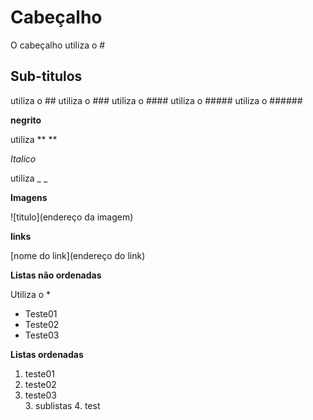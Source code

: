 # Cabeçalho

O cabeçalho utiliza o #


## Sub-titulos

utiliza o ## 
utiliza o ###
utiliza o ####
utiliza o #####
utiliza o ######


**negrito** 

utiliza **  **

_Italico_

utiliza _ _

**Imagens**

![titulo](endereço da imagem)

**links**

[nome do link](endereço do link)

**Listas não ordenadas**

Utiliza o *

* Teste01
* Teste02
* Teste03

**Listas ordenadas**

1. teste01
2. teste02
3. teste03  
    3. sublistas
    4. test